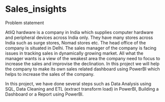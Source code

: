 # Sales_insights
Problem statement

AtliQ hardware is a company in India which supplies computer hardware and peripheral devices across India only. They have many stores across India such as surge stores, Nomad stores etc. The head office of the company is situated in Delhi. The sales manager of the company is facing issues in tracking sales in dynamically growing market. All what the manager wants is a view of the weakest area the company need to focus to increase the sales and improvise the declination. In this project we will help the company to make its own sales related dashboard using PowerBI which helps to increase the sales of the company.

In this project, we have done several steps such as Data Analysis using SQL, Data Cleaning and ETL (extract transform load) in PowerBI, Building a Dashboard or a Report using PowerBI.
